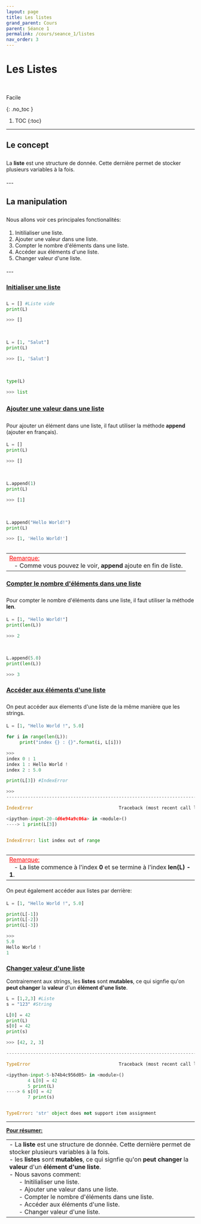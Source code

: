 ```yaml
---
layout: page
title: Les listes
grand_parent: Cours
parent: Séance 1
permalink: /cours/seance_1/listes
nav_order: 3
---
```


<link rel="stylesheet" href="/css/placement-label.css">  
<link rel="icon" href="/img/logo.png">

<div id="containerIntro">
<h1><b>Les Listes</b></h1> &nbsp; <p class="label label-green">Facile</p>   
</div>

{: .no_toc }
1. TOC
{:toc}

---

## Le concept

<div style="margin-top:0.7cm;margin-bottom:0.5cm">
La <b>liste</b> est une structure de donnée. Cette dernière permet de stocker plusieurs variables à la fois.
</div>
---

## La manipulation

<div style="margin-top:0.7cm;margin-bottom:0.5cm">
Nous allons voir ces principales fonctionalités:
</div>
<div style="margin-bottom:0.5cm">
<ol>
<li> Initilialiser une liste.</li>
<li> Ajouter une valeur dans une liste.</li>
<li> Compter le nombre d'éléments dans une liste.</li>
<li> Accéder aux éléments d'une liste.</li>
<li> Changer valeur d'une liste.</li>
</ol>
</div>
---

###  <u> Initialiser une liste </u>

<div style="margin-top:0.7cm;margin-bottom:0.5cm">
</div>

```python
L = [] #Liste vide
print(L)
```
```python
>>> []
```

<br>

```python
L = [1, "Salut"]
print(L)
```
```python
>>> [1, 'Salut']
```

<br>

```python
type(L)
```
```python
>>> list
```

<div style="margin-top:0.7cm;margin-bottom:0.5cm">
</div>

### <u> Ajouter une valeur dans une liste </u>

<div style="margin-top:0.7cm;margin-bottom:0.5cm">
Pour ajouter un élément dans une liste, il faut utiliser la méthode <b>append</b> (ajouter en français).
</div>

```python
L = []
print(L)
```
```python
>>> []
```

<br>

```python
L.append(1)
print(L)
```
```python
>>> [1]
```

<br>

```python
L.append("Hello World!")
print(L)
```
```python
>>> [1, 'Hello World!']
```

<div style="margin-top:0.8cm;margin-bottom:0.5cm">
<table><tr><td>
<font color = "red"> <u> Remarque: </u> </font>
<br>
&nbsp;&nbsp;&nbsp;- Comme vous pouvez le voir, <b>append</b> ajoute en fin de liste.
</td></tr></table>
</div>

### <u> Compter le nombre d'éléments dans une liste </u>

<div style="margin-top:0.7cm;margin-bottom:0.5cm">
Pour compter le nombre d'éléments dans une liste, il faut utiliser la méthode <b>len</b>.
</div>

```python
L = [1, "Hello World!"]
print(len(L))
```
```python
>>> 2
```

<br>

```python
L.append(5.0)
print(len(L))
```
```python
>>> 3
```

### <u> Accéder aux éléments d'une liste </u>

<div style="margin-top:0.7cm;margin-bottom:0.5cm">
On peut accéder aux élements d'une liste de la même manière que les strings.
</div>

```python
L = [1, "Hello World !", 5.0]

for i in range(len(L)):
     print("index {} : {}".format(i, L[i]))
```
```python
>>>
index 0 : 1
index 1 : Hello World !
index 2 : 5.0
```
```python
print(L[3]) #IndexError
```
```python
>>>
---------------------------------------------------------------------------

IndexError                                Traceback (most recent call last)

<ipython-input-20-4d6e94a9c06a> in <module>()
----> 1 print(L[3])


IndexError: list index out of range
```

<div style="margin-top:0.8cm;margin-bottom:0.5cm">
<table><tr><td>
<font color = "red"> <u> Remarque: </u> </font>
<br>
&nbsp;&nbsp;&nbsp;- La liste commence à l'index <b> 0</b> et se termine à l'index <b>len(L) - 1</b>.
</td></tr></table>
</div>

<div style="margin-bottom:0.5cm">
On peut également accéder aux listes par derrière:
</div>

```python
L = [1, "Hello World !", 5.0]

print(L[-1])
print(L[-2])
print(L[-3])
```
```python
>>> 
5.0
Hello World !
1
```

### <u> Changer valeur d'une liste </u>


Contrairement aux strings, les <b>listes</b> sont <b>mutables</b>, ce qui signfie qu'on <b>peut changer</b> la <b>valeur</b> d'un <b>élément d'une liste</b>.

```python
L = [1,2,3] #Liste
s = "123" #String

L[0] = 42
print(L)
s[0] = 42
print(s)
```
```python
>>> [42, 2, 3]

---------------------------------------------------------------------------

TypeError                                 Traceback (most recent call last)

<ipython-input-5-b74b4c956d05> in <module>()
        4 L[0] = 42
        5 print(L)
----> 6 s[0] = 42
        7 print(s)


TypeError: 'str' object does not support item assignment
```

---

**<u> Pour résumer: </u>**
<table><tr><td>
- La <b>liste</b> est une structure de donnée. Cette dernière permet de stocker plusieurs variables à la fois.
<br>
- les <b>listes</b> sont <b>mutables</b>, ce qui signfie qu'on <b>peut changer</b> la <b>valeur</b> d'un <b>élément d'une liste</b>. <br>
- Nous savons comment:<br>
&nbsp;&nbsp;&nbsp;&nbsp;&nbsp;&nbsp;- Initilialiser une liste.<br>
&nbsp;&nbsp;&nbsp;&nbsp;&nbsp;&nbsp;- Ajouter une valeur dans une liste.<br>
&nbsp;&nbsp;&nbsp;&nbsp;&nbsp;&nbsp;- Compter le nombre d'éléments dans une liste.<br>
&nbsp;&nbsp;&nbsp;&nbsp;&nbsp;&nbsp;- Accéder aux éléments d'une liste.<br>
&nbsp;&nbsp;&nbsp;&nbsp;&nbsp;&nbsp;- Changer valeur d'une liste.
</td></tr></table>